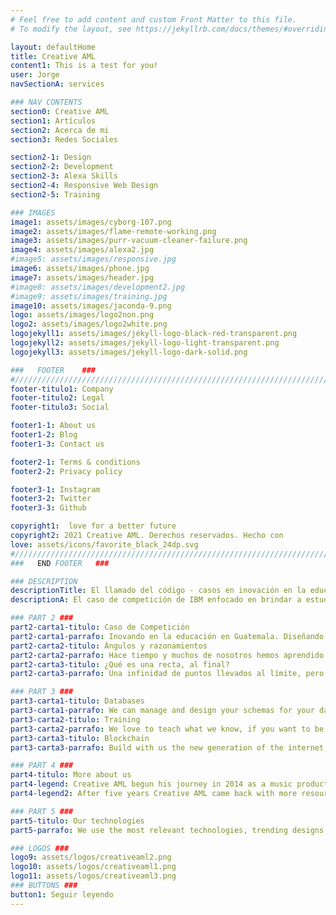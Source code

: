 ```yaml
---
# Feel free to add content and custom Front Matter to this file.
# To modify the layout, see https://jekyllrb.com/docs/themes/#overriding-theme-defaults

layout: defaultHome
title: Creative AML
content1: This is a test for you!
user: Jorge
navSectionA: services

### NAV CONTENTS
section0: Creative AML
section1: Artículos
section2: Acerca de mi
section3: Redes Sociales

section2-1: Design
section2-2: Development
section2-3: Alexa Skills
section2-4: Responsive Web Design
section2-5: Training

### IMAGES
image1: assets/images/cyborg-107.png
image2: assets/images/flame-remote-working.png
image3: assets/images/purr-vacuum-cleaner-failure.png
image4: assets/images/alexa2.jpg
#image5: assets/images/responsive.jpg
image6: assets/images/phone.jpg
image7: assets/images/header.jpg
#image8: assets/images/development2.jpg
#image9: assets/images/training.jpg
image10: assets/images/jaconda-9.png
logo: assets/images/logo2non.png
logo2: assets/images/logo2white.png
logojekyll1: assets/images/jekyll-logo-black-red-transparent.png
logojekyll2: assets/images/jekyll-logo-light-transparent.png
logojekyll3: assets/images/jekyll-logo-dark-solid.png

###   FOOTER    ###
#//////////////////////////////////////////////////////////////////////////////
footer-titulo1: Company
footer-titulo2: Legal
footer-titulo3: Social

footer1-1: About us
footer1-2: Blog
footer1-3: Contact us

footer2-1: Terms & conditions
footer2-2: Privacy policy

footer3-1: Instagram
footer3-2: Twitter
footer3-3: Github

copyright1:  love for a better future
copyright2: 2021 Creative AML. Derechos reservados. Hecho con
love: assets/icons/favorite_black_24dp.svg
#//////////////////////////////////////////////////////////////////////////////
###   END FOOTER   ###

### DESCRIPTION
descriptionTitle: El llamado del código - casos en inovación en la educación 2021
descriptionA: El caso de competición de IBM enfocado en brindar a estudiantes diseños de soluciones que hagan una educación un derecho no un privilegio. Conoce más sobre este caso y mis ideas para esta competición.

### PART 2 ###
part2-carta1-titulo: Caso de Competición
part2-carta1-parrafo: Inovando en la educación en Guatemala. Diseñando una solución inovativa y tecnologica que ayude a resolver o alinearse al problema de una educación accesible, equitativa y de calidad para todos.
part2-carta2-titulo: Ángulos y razonamientos
part2-carta2-parrafo: Hace tiempo y muchos de nosotros hemos aprendido sobre los ángulos y como calcularlos pero he acá algunos ejemplos sobre lo profundo de este tema.
part2-carta3-titulo: ¿Qué es una recta, al final? 
part2-carta3-parrafo: Una infinidad de puntos llevados al límite, pero será que podremos encontrar su último punto de esa recta o sólo llegaremos a una aproximación.

### PART 3 ###
part3-carta1-titulo: Databases
part3-carta1-parrafo: We can manage and design your schemas for your databases, we have experience making databases using MongoDB, Neo4j, PostgreSQL.
part3-carta2-titulo: Training
part3-carta2-parrafo: We love to teach what we know, if you want to be part of us or just to want to be good enough, do not overhelming just see our courses and tutorials that we made for you.
part3-carta3-titulo: Blockchain
part3-carta3-parrafo: Build with us the new generation of the internet, explore our resources, projects and advices from our experiences using this technologies.

### PART 4 ###
part4-titulo: More about us
part4-legend: Creative AML begun his journey in 2014 as a music productions and design. Years were going through and the company was almost broke with a project called "Medicina Resources" that project was large and highly expensive for maintain, with a little budget.
part4-legend2: After five years Creative AML came back with more resources and ambicious projects for humanity and now with a team with more knowledge.

### PART 5 ###
part5-titulo: Our technologies
part5-parrafo: We use the most relevant technologies, trending designs, components, frameworks and libraries to make your projects unique and useful in every aspect, if you are a developer you can find an easy implementation with our templates.

### LOGOS ###
logo9: assets/logos/creativeaml2.png
logo10: assets/logos/creativeaml1.png
logo11: assets/logos/creativeaml3.png
### BUTTONS ###
button1: Seguir leyendo
---
```

 


